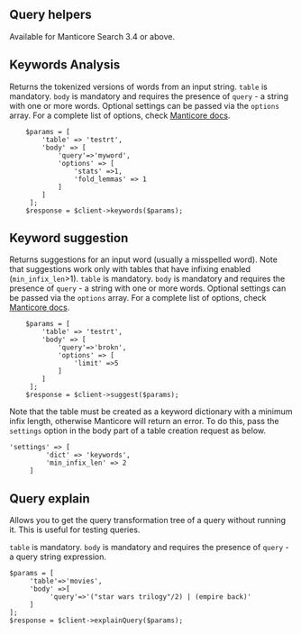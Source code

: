Query helpers
-------------

Available for Manticore Search 3.4 or above.

## Keywords Analysis

Returns the tokenized versions of words from an input string.
`table` is mandatory.
`body` is mandatory and requires the presence of `query` - a string with one or more words.
Optional settings can be passed via the `options` array. For a complete list of options, check [Manticore docs](https://manual.manticoresearch.com/Searching/Autocomplete#CALL-KEYWORDS).


        $params = [
            'table' => 'testrt',
            'body' => [
                'query'=>'myword',
                'options' => [
                    'stats' =>1,
                    'fold_lemmas' => 1
                ]
            ]
         ];
        $response = $client->keywords($params);
        
## Keyword suggestion

Returns suggestions for an input word (usually a misspelled word). Note that suggestions work only with tables that have infixing enabled (`min_infix_len`>1).
`table` is mandatory.
`body` is mandatory and requires the presence of `query` - a string with one or more words.
Optional settings can be passed via the `options` array. For a complete list of options, check [Manticore docs](https://manual.manticoresearch.com/Searching/Spell_correction#CALL-QSUGGEST,-CALL-SUGGEST).

        $params = [
            'table' => 'testrt',
            'body' => [
                'query'=>'brokn',
                'options' => [
                    'limit' =>5
                ]
            ]
         ];
        $response = $client->suggest($params);

Note that the table must be created as a keyword dictionary with a minimum infix length, otherwise Manticore will return an error. To do this, pass the `settings` option in the body part of a table creation request as below.

    'settings' => [
             'dict' => 'keywords',
             'min_infix_len' => 2
         ]

## Query explain

Allows you to get the query transformation tree of a query without running it. This is useful for testing queries.

`table` is mandatory.
`body` is mandatory and requires the presence of `query` - a query string expression.

    $params = [
         'table'=>'movies',
         'body' =>[
              'query'=>'("star wars trilogy"/2) | (empire back)'
         ]
    ];
    $response = $client->explainQuery($params);   
<!-- proofread -->